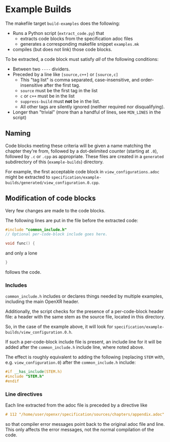 # Example Builds

<!--
Copyright (c) 2014-2025 The Khronos Group Inc.

SPDX-License-Identifier: CC-BY-4.0
-->

The makefile target `build-examples` does the following:

- Runs a Python script (`extract_code.py`) that
  - extracts code blocks from the specification adoc files
  - generates a corresponding makefile snippet `examples.mk`
- compiles (but does not link) those code blocks.

To be extracted, a code block must satisfy *all* of the following conditions:

- Between two `----` dividers.
- Preceded by a line like `[source,c++]` or `[source,c]`
  - This "tag list" is comma separated, case-insensitive, and order-insensitive after the first tag.
  - `source` must be the first tag in the list
  - `c` or `c++` must be in the list
  - `suppress-build` must **not** be in the list.
  - All other tags are silently ignored (neither required nor disqualifying).
- Longer than "trivial" (more than a handful of lines, see `MIN_LINES` in the script)

## Naming

Code blocks meeting these criteria will be given a name matching the chapter they're from,
followed by a dot-delimited counter (starting at `.0`),
followed by `.c` or `.cpp` as appropriate.
These files are created in a `generated` subdirectory of this (`example-builds`) directory.

For example, the first acceptable code block in `view_configurations.adoc`
might be extracted to `specification/example-builds/generated/view_configuration.0.cpp`.

## Modification of code blocks

Very few changes are made to the code blocks.

The following lines are put in the file before the extracted code:

```c++
#include "common_include.h"
// Optional per-code-block include goes here.

void func() {
```

and only a lone

```c++
}
```

follows the code.

### Includes

`common_include.h` includes or declares things needed by multiple examples,
including the main OpenXR header.

Additionally, the script checks for the presence of a per-code-block header file:
a header with the same stem as the source file,
located in this directory.

So, in the case of the example above, it will look for `specification/example-builds/view_configuration.0.h`.

If such a per-code-block include file is present,
an include line for it will be added after the `common_include.h` include line, where noted above.

The effect is roughly equivalent to adding the following
(replacing `STEM` with, e.g. `view_configuration.0`)
after the `common_include.h` include:

```c++
#if __has_include(STEM.h)
#include "STEM.h"
#endif
```

### Line directives

Each line extracted from the adoc file is preceded by a directive like

```c++
# 112 "/home/user/openxr/specification/sources/chapters/appendix.adoc"
```

so that compiler error messages point back to the original adoc file and line.
This only affects the error messages, not the normal compilation of the code.
